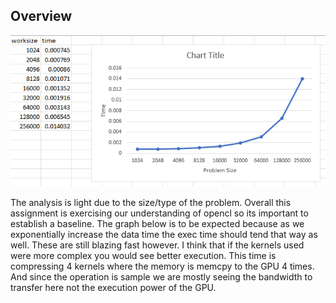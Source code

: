 
##  Overview
![Performance of OpenCL](./data.png)

The analysis is light due to the size/type of the problem. Overall this assignment is exercising
our understanding of opencl so its important to establish a baseline. The graph below is
to be expected because as we exponentially increase the data time the exec time should
tend that way as well. These are still blazing fast however. I think that if the kernels
used were more complex you would see better execution. This time is compressing 4 kernels
where the memory is memcpy to the GPU 4 times. And since the operation is sample we are mostly
seeing the bandwidth to transfer here not the execution power of the GPU. 
